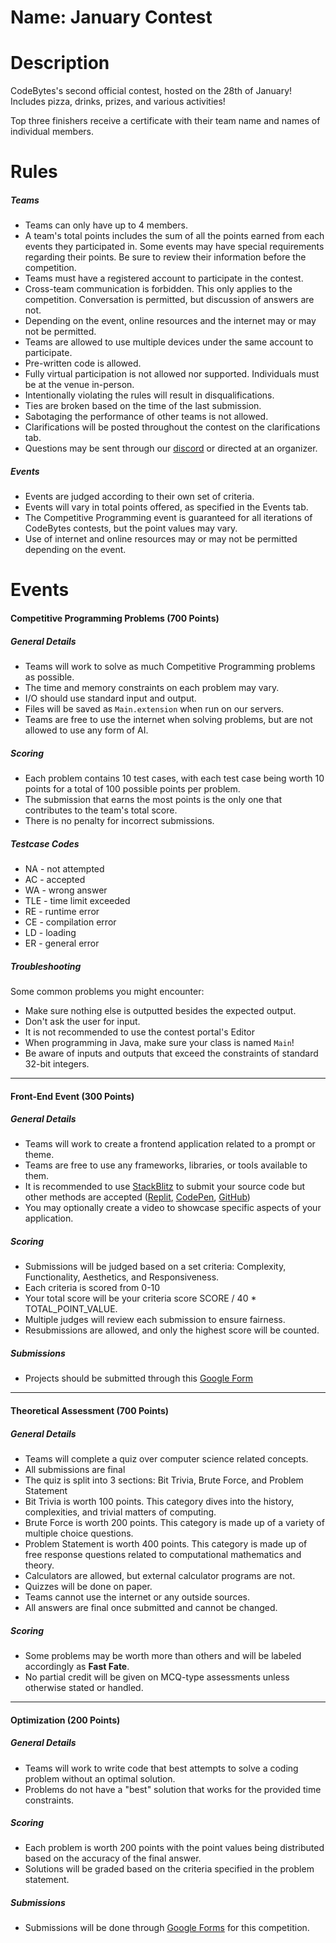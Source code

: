 # Name: January Contest
# Description

CodeBytes's second official contest, hosted on the 28th of January! Includes pizza, drinks, prizes, and various activities!

Top three finishers receive a certificate with their team name and names of individual members.

# Rules

##### Teams

- Teams can only have up to 4 members.
- A team's total points includes the sum of all the points earned from each events they participated in. Some events may have special requirements regarding their points. Be sure to review their information before the competition.
- Teams must have a registered account to participate in the contest.
- Cross-team communication is forbidden. This only applies to the competition. Conversation is permitted, but discussion of answers are not.
- Depending on the event, online resources and the internet may or may not be permitted.
- Teams are allowed to use multiple devices under the same account to participate.
- Pre-written code is allowed.
- Fully virtual participation is not allowed nor supported. Individuals must be at the venue in-person.
- Intentionally violating the rules will result in disqualifications.
- Ties are broken based on the time of the last submission.
- Sabotaging the performance of other teams is not allowed.
- Clarifications will be posted throughout the contest on the clarifications tab.
- Questions may be sent through our [discord](https://stackblitz.com) or directed at an organizer.

##### Events

- Events are judged according to their own set of criteria.
- Events will vary in total points offered, as specified in the Events tab.
- The Competitive Programming event is guaranteed for all iterations of CodeBytes contests, but the point values may vary.
- Use of internet and online resources may or may not be permitted depending on the event.

# Events

#### Competitive Programming Problems (700 Points)

##### General Details

- Teams will work to solve as much Competitive Programming problems as possible.
- The time and memory constraints on each problem may vary.
- I/O should use standard input and output.
- Files will be saved as `Main.extension` when run on our servers.
- Teams are free to use the internet when solving problems, but are not allowed to use any form of AI.

##### Scoring

- Each problem contains 10 test cases, with each test case being worth 10 points for a total of 100 possible points per problem.
- The submission that earns the most points is the only one that contributes to the team's total score.
- There is no penalty for incorrect submissions.

##### Testcase Codes

- NA - not attempted
- AC - accepted
- WA - wrong answer
- TLE - time limit exceeded
- RE - runtime error
- CE - compilation error
- LD - loading
- ER - general error

##### Troubleshooting

Some common problems you might encounter:

- Make sure nothing else is outputted besides the expected output.
- Don't ask the user for input.
- It is not recommended to use the contest portal's Editor
- When programming in Java, make sure your class is named `Main`!
- Be aware of inputs and outputs that exceed the constraints of standard 32-bit integers.

---

#### Front-End Event (300 Points)

##### General Details

- Teams will work to create a frontend application related to a prompt or theme.
- Teams are free to use any frameworks, libraries, or tools available to them.
- It is recommended to use [StackBlitz](https://stackblitz.com) to submit your source code but other methods are accepted ([Replit](https://replit.com), [CodePen](https://codepen.io), [GitHub](https://github.com))
- You may optionally create a video to showcase specific aspects of your application.

##### Scoring

- Submissions will be judged based on a set criteria: Complexity, Functionality, Aesthetics, and Responsiveness.
- Each criteria is scored from 0-10
- Your total score will be your criteria score SCORE / 40 \* TOTAL_POINT_VALUE.
- Multiple judges will review each submission to ensure fairness.
- Resubmissions are allowed, and only the highest score will be counted.

##### Submissions

- Projects should be submitted through this [Google Form](https://forms.gle/evArsFjqjccPW6ix8)

---

#### Theoretical Assessment (700 Points)

##### General Details

- Teams will complete a quiz over computer science related concepts.
- All submissions are final
- The quiz is split into 3 sections: Bit Trivia, Brute Force, and Problem Statement
- Bit Trivia is worth 100 points. This category dives into the history, complexities, and trivial matters of computing.
- Brute Force is worth 200 points. This category is made up of a variety of multiple choice questions.
- Problem Statement is worth 400 points. This category is made up of free response questions related to computational mathematics and theory.
- Calculators are allowed, but external calculator programs are not.
- Quizzes will be done on paper.
- Teams cannot use the internet or any outside sources.
- All answers are final once submitted and cannot be changed.

##### Scoring

- Some problems may be worth more than others and will be labeled accordingly as **Fast Fate**.
- No partial credit will be given on MCQ-type assessments unless otherwise stated or handled.

---

#### Optimization (200 Points)

##### General Details

- Teams will work to write code that best attempts to solve a coding problem without an optimal solution.
- Problems do not have a "best" solution that works for the provided time constraints.

##### Scoring

- Each problem is worth 200 points with the point values being distributed based on the accuracy of the final answer.
- Solutions will be graded based on the criteria specified in the problem statement.

##### Submissions

- Submissions will be done through [Google Forms](https://forms.gle/wfSJGZW2mC1ZZkcS9) for this competition.
